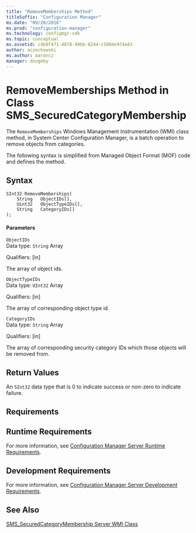 ```yaml
---
title: "RemoveMemberships Method"
titleSuffix: "Configuration Manager"
ms.date: "09/20/2016"
ms.prod: "configuration-manager"
ms.technology: configmgr-sdk
ms.topic: conceptual
ms.assetid: c4b9f471-d878-49bb-8244-c5004e974e83
author: aczechowski
ms.author: aaroncz
manager: dougeby
---
```

# RemoveMemberships Method in Class SMS_SecuredCategoryMembership
The `RemoveMemberships` Windows Management Instrumentation (WMI) class method, in System Center Configuration Manager, is a batch operation to remove objects from categories.  

 The following syntax is simplified from Managed Object Format (MOF) code and defines the method.  

## Syntax  

```  
SInt32 RemoveMemberships(  
    String   ObjectIDs[],  
    Uint32   ObjectTypeIDs[],  
    String   CategoryIDs[]  
);  
```  

#### Parameters  
 `ObjectIDs`  
 Data type: `String` Array  

 Qualifiers: [in]  

 The array of object ids.  

 `ObjectTypeIDs`  
 Data type: `UInt32` Array  

 Qualifiers: [in]  

 The array of corresponding object type id.  

 `CategoryIDs`  
 Data type: `String` Array  

 Qualifiers: [in]  

 The array of corresponding security category IDs which those objects will be removed from.  

## Return Values  
 An `SInt32` data type that is 0 to indicate success or non-zero to indicate failure.  

## Requirements  

## Runtime Requirements  
 For more information, see [Configuration Manager Server Runtime Requirements](../../../../../develop/core/reqs/server-runtime-requirements.md).  

## Development Requirements  
 For more information, see [Configuration Manager Server Development Requirements](../../../../../develop/core/reqs/server-development-requirements.md).  

## See Also  
 [SMS_SecuredCategoryMembership Server WMI Class](../../../../../develop/reference/core/servers/configure/sms_securedcategorymembership-server-wmi-class.md)
